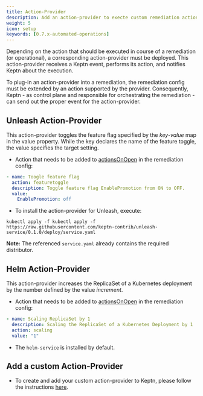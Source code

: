 ```yaml
---
title: Action-Provider
description: Add an action-provider to execte custom remediation actions.
weight: 5
icon: setup
keywords: [0.7.x-automated-operations]
---
```


Depending on the action that should be executed in course of a remediation (or operational), a corresponding action-provider must be deployed. This action-provider receives a Keptn event, performs its action, and notifies Keptn about the execution. 

To plug-in an action-provider into a remediation, the remediation config must be extended by an action supported by the provider. Consequently, Keptn - as control plane and responsible for orchestrating the remediation - can send out the proper event for the action-provider.  

## Unleash Action-Provider

This action-provider toggles the feature flag specified by the *key-value* map in the value property. While the key declares the name of the feature toggle, the value specifies the target setting.  

* Action that needs to be added to [actionsOnOpen](../remediation/#actions-on-open) in the remediation config:  

```yaml
- name: Toogle feature flag
  action: featuretoggle
  description: Toggle feature flag EnablePromotion from ON to OFF.
  value: 
    EnablePromotion: off
```

* To install the action-provider for Unleash, execute:

```console
kubectl apply -f kubectl apply -f https://raw.githubusercontent.com/keptn-contrib/unleash-service/0.1.0/deploy/service.yaml
```

**Note:** The referenced `service.yaml` already contains the required distributor.

## Helm Action-Provider

This action-provider increases the ReplicaSet of a Kubernetes deployment by the number defined by the value *increment*.  

* Action that needs to be added to [actionsOnOpen](../remediation/#actions-on-open) in the remediation config: 

```yaml
- name: Scaling ReplicaSet by 1
  description: Scaling the ReplicaSet of a Kubernetes Deployment by 1
  action: scaling
  value: "1"
```

* The `helm-service` is installed by default. 

## Add a custom Action-Provider

* To create and add your custom action-provider to Keptn, please follow the instructions [here](../../integrations/action_provider).